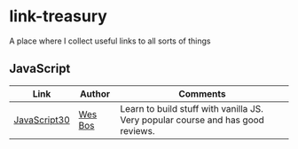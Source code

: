 # link-treasury
A place where I collect useful links to all sorts of things

## JavaScript

|Link|Author|Comments|
|-|-|-|
|[JavaScript30](https://javascript30.com/)|[Wes Bos](http://wesbos.com/)|Learn to build stuff with vanilla JS. Very popular course and has good reviews.|
